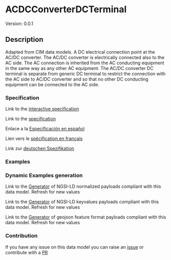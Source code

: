 # ACDCConverterDCTerminal
Version: 0.0.1

## Description 

Adapted from CIM data models. A DC electrical connection point at the AC/DC converter. The AC/DC converter is electrically connected also to the AC side. The AC connection is inherited from the AC conducting equipment in the same way as any other AC equipment. The AC/DC converter DC terminal is separate from generic DC terminal to restrict the connection with the AC side to AC/DC converter and so that no other DC conducting equipment can be connected to the AC side.
### Specification

Link to the [interactive specification](https://swagger.lab.fiware.org/?url=https://raw.githubusercontent.com/smart-data-models/dataModel.EnergyCIM/master/ACDCConverterDCTerminal/swagger.yaml)

Link to the [specification](https://github.com/smart-data-models/dataModel.EnergyCIM/blob/master/ACDCConverterDCTerminal/doc/spec.md)

Enlace a la [Especificación en español](https://github.com/smart-data-models/dataModel.EnergyCIM/blob/master/ACDCConverterDCTerminal/doc/spec_ES.md)

Lien vers le [spécification en français](https://github.com/smart-data-models/dataModel.EnergyCIM/blob/master/ACDCConverterDCTerminal/doc/spec_FR.md)

Link zur [deutschen Spezifikation](https://github.com/smart-data-models/dataModel.EnergyCIM/blob/master/ACDCConverterDCTerminal/doc/spec_DE.md)
### Examples
### Dynamic Examples generation

Link to the [Generator](https://smartdatamodels.org/extra/ngsi-ld_generator.php?schemaUrl=https://raw.githubusercontent.com/smart-data-models/dataModel.EnergyCIM/master/ACDCConverterDCTerminal/schema.json&email=info@smartdatamodels.org) of NGSI-LD normalized payloads compliant with this data model. Refresh for new values

Link to the [Generator](https://smartdatamodels.org/extra/ngsi-ld_generator_keyvalues.php?schemaUrl=https://raw.githubusercontent.com/smart-data-models/dataModel.EnergyCIM/master/ACDCConverterDCTerminal/schema.json&email=info@smartdatamodels.org) of NGSI-LD keyvalues payloads compliant with this data model. Refresh for new values

Link to the [Generator](https://smartdatamodels.org/extra/geojson_features_generator_v1.0.php?schemaUrl=https://raw.githubusercontent.com/smart-data-models/dataModel.EnergyCIM/master/ACDCConverterDCTerminal/schema.json&email=info@smartdatamodels.org) of geojson feature format payloads compliant with this data model. Refresh for new values
### Contribution

 If you have any issue on this data model you can raise an [issue](https://github.com/smart-data-models/dataModel.EnergyCIM/issues)  or contribute with a [PR](https://github.com/smart-data-models/dataModel.EnergyCIM/pulls)